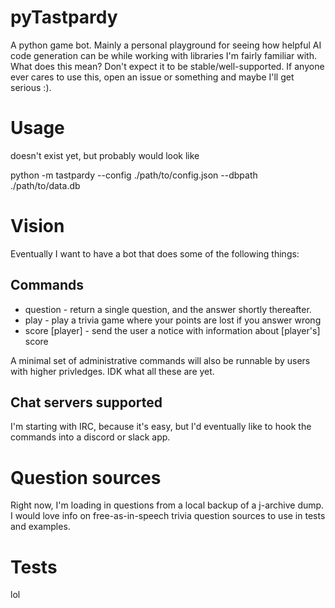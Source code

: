 pyTastpardy
===========
A python game bot. Mainly a personal playground for seeing how helpful AI code
generation can be while working with libraries I'm fairly familiar with. What
does this mean? Don't expect it to be stable/well-supported. If anyone ever
cares to use this, open an issue or something and maybe I'll get serious :).

Usage
=====
doesn't exist yet, but probably would look like

python -m tastpardy  --config ./path/to/config.json --dbpath ./path/to/data.db

Vision
======
Eventually I want to have a bot that does some of the following things:

Commands
--------
* question - return a single question, and the answer shortly thereafter.
* play - play a trivia game where your points are lost if you answer wrong
* score [player] - send the user a notice with information about [player's]
  score

A minimal set of administrative commands will also be runnable by users with
higher privledges. IDK what all these are yet.

Chat servers supported
----------------------
I'm starting with IRC, because it's easy, but I'd eventually like to hook the
commands into a discord or slack app.

Question sources
================
Right now, I'm loading in questions from a local backup of a j-archive dump. I
would love info on free-as-in-speech trivia question sources to use in tests
and examples.

Tests
=====
lol